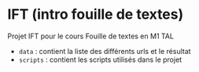 # IFT (intro fouille de textes)

Projet IFT pour le cours Fouille de textes en M1 TAL

- `data` : contient la liste des différents urls et le résultat
- `scripts` : contient les scripts utilisés dans le projet
